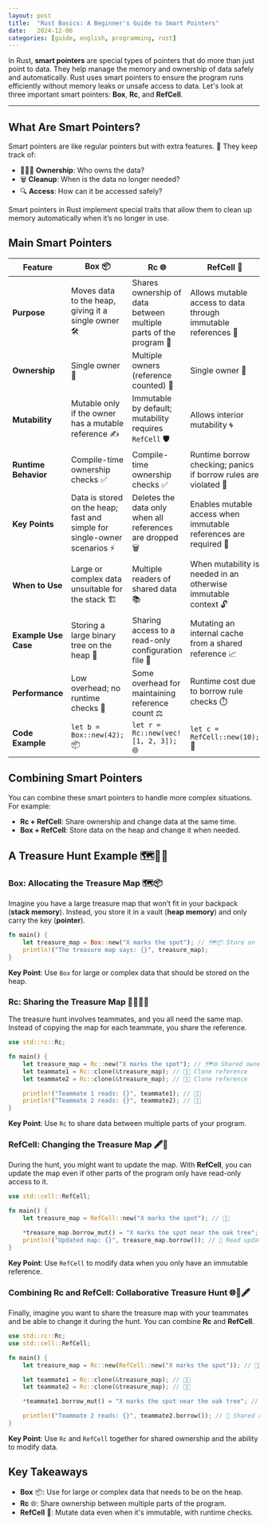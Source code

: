 ```yaml
---
layout: post
title:  "Rust Basics: A Beginner's Guide to Smart Pointers"
date:   2024-12-06
categories: [guide, english, programming, rust]
---
```


In Rust, **smart pointers** are special types of pointers that do more than just point to data. They help manage the memory and ownership of data safely and automatically. Rust uses smart pointers to ensure the program runs efficiently without memory leaks or unsafe access to data. Let's look at three important smart pointers: **Box**, **Rc**, and **RefCell**.

---

## What Are Smart Pointers?
Smart pointers are like regular pointers but with extra features. 🌟 They keep track of:
- 🧑‍🤝‍🧑 **Ownership**: Who owns the data?
- 🗑️ **Cleanup**: When is the data no longer needed?
- 🔍 **Access**: How can it be accessed safely?

Smart pointers in Rust implement special traits that allow them to clean up memory automatically when it’s no longer in use.

## Main Smart Pointers

| Feature | Box 📦 | Rc 🌐 | RefCell 🔄 |
|---|---|---|---|
| **Purpose** | Moves data to the heap, giving it a single owner 🛠️ | Shares ownership of data between multiple parts of the program 🤝 | Allows mutable access to data through immutable references 🔄 |
| **Ownership** | Single owner 👤 | Multiple owners (reference counted) 👥 | Single owner 👤 |
| **Mutability** | Mutable only if the owner has a mutable reference ✍️ | Immutable by default; mutability requires `RefCell` 🛡️ | Allows interior mutability 🌀 |
| **Runtime Behavior** | Compile-time ownership checks ✅ | Compile-time ownership checks ✅ | Runtime borrow checking; panics if borrow rules are violated 🚨 |
| **Key Points** | Data is stored on the heap; fast and simple for single-owner scenarios ⚡ | Deletes the data only when all references are dropped 🗑️ | Enables mutable access when immutable references are required 🔑 |
| **When to Use** | Large or complex data unsuitable for the stack 🏗️ | Multiple readers of shared data 📚 | When mutability is needed in an otherwise immutable context 🔓 |
| **Example Use Case** | Storing a large binary tree on the heap 🌳 | Sharing access to a read-only configuration file 📖 | Mutating an internal cache from a shared reference 📈 |
| **Performance** | Low overhead; no runtime checks 🚀 | Some overhead for maintaining reference count ⚖️ | Runtime cost due to borrow rule checks ⏱️ |
| **Code Example** | `let b = Box::new(42);` 📦 | `let r = Rc::new(vec![1, 2, 3]);` 🌐 | `let c = RefCell::new(10);` 🔄 |


## Combining Smart Pointers
You can combine these smart pointers to handle more complex situations. For example:
- **Rc + RefCell**: Share ownership and change data at the same time.
- **Box + RefCell**: Store data on the heap and change it when needed.

## A Treasure Hunt Example 🗺️🏴‍☠️

### Box: Allocating the Treasure Map 🗺️📦
Imagine you have a large treasure map that won’t fit in your backpack (**stack memory**). Instead, you store it in a vault (**heap memory**) and only carry the key (**pointer**).

```rust
fn main() {
    let treasure_map = Box::new("X marks the spot"); // 🗺️📦 Store on the heap
    println!("The treasure map says: {}", treasure_map);
}
```

**Key Point**: Use `Box` for large or complex data that should be stored on the heap.

### Rc: Sharing the Treasure Map 🧑‍🤝‍🧑📜
The treasure hunt involves teammates, and you all need the same map. Instead of copying the map for each teammate, you share the reference.

```rust
use std::rc::Rc;

fn main() {
    let treasure_map = Rc::new("X marks the spot"); // 🗺️🌐 Shared ownership
    let teammate1 = Rc::clone(&treasure_map); // 👤🔗 Clone reference
    let teammate2 = Rc::clone(&treasure_map); // 👤🔗 Clone reference

    println!("Teammate 1 reads: {}", teammate1); // 🧑📜
    println!("Teammate 2 reads: {}", teammate2); // 🧑📜
}
```

**Key Point**: Use `Rc` to share data between multiple parts of your program.

### RefCell: Changing the Treasure Map 🖋️🔄
During the hunt, you might want to update the map. With **RefCell**, you can update the map even if other parts of the program only have read-only access to it.

```rust
use std::cell::RefCell;

fn main() {
    let treasure_map = RefCell::new("X marks the spot"); // 📜🔄

    *treasure_map.borrow_mut() = "X marks the spot near the oak tree"; // 🌳🖋️ Update map
    println!("Updated map: {}", treasure_map.borrow()); // 📖 Read updated map
}
```

**Key Point**: Use `RefCell` to modify data when you only have an immutable reference.

### Combining Rc and RefCell: Collaborative Treasure Hunt 🌐🔄🖋️
Finally, imagine you want to share the treasure map with your teammates and be able to change it during the hunt. You can combine **Rc** and **RefCell**.

```rust
use std::rc::Rc;
use std::cell::RefCell;

fn main() {
    let treasure_map = Rc::new(RefCell::new("X marks the spot")); // 📜🌐🔄

    let teammate1 = Rc::clone(&treasure_map); // 👤🔗
    let teammate2 = Rc::clone(&treasure_map); // 👤🔗

    *teammate1.borrow_mut() = "X marks the spot near the oak tree"; // 🌳🖋️ Update

    println!("Teammate 2 reads: {}", teammate2.borrow()); // 📖 Shared read
}
```

**Key Point**: Use `Rc` and `RefCell` together for shared ownership and the ability to modify data.

## Key Takeaways
- **Box** 📦: Use for large or complex data that needs to be on the heap.
- **Rc** 🌐: Share ownership between multiple parts of the program.
- **RefCell** 🔄: Mutate data even when it's immutable, with runtime checks.
